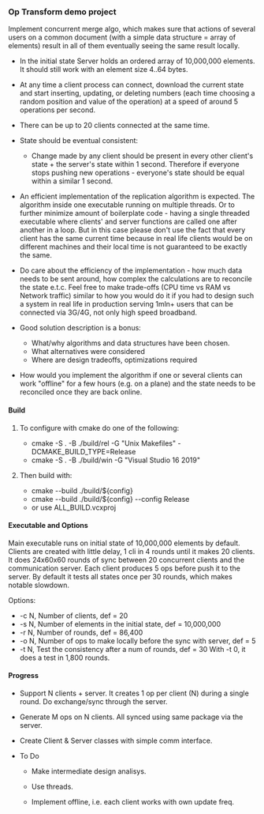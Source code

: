 ### Op Transform demo project

Implement concurrent merge algo, which makes sure that actions of several users on a common document 
(with a simple data structure = array of elements) result in all of them eventually seeing the same result locally.

- In the initial state Server holds an ordered array of 10,000,000 elements. It should still work with an element size 4..64 bytes.
- At any time a client process can connect, download the current state and start inserting, updating, or deleting numbers 
  (each time choosing a random position and value of the operation) at a speed of around 5 operations per second.
- There can be up to 20 clients connected at the same time.
- State should be eventual consistent:
  - Change made by any client should be present in every other client's state + the server's state within 1 second. 
    Therefore if everyone stops pushing new operations - everyone's state should be equal within a similar 1 second.

- An efficient implementation of the replication algorithm is expected. 
  The algorithm inside one executable running on multiple threads.
  Or to further minimize amount of boilerplate code - having a single threaded executable where clients' and server 
  functions are called one after another in a loop. But in this case please don't use the fact that every client has 
  the same current time because in real life clients would be on different machines and their local time is not guaranteed 
  to be exactly the same.
- Do care about the efficiency of the implementation - how much data needs to be sent around, how complex the calculations 
  are to reconcile the state e.t.c. Feel free to make trade-offs (CPU time vs RAM vs Network traffic) similar to 
  how you would do it if you had to design such a system in real life in production serving 1mln+ users that can be 
  connected via 3G/4G, not only high speed broadband.
- Good solution description is a bonus:
  - What/why algorithms and data structures have been chosen.
  - What alternatives were considered
  - Where are design tradeoffs, optimizations required
- How would you implement the algorithm if one or several clients can work "offline" for a few hours (e.g. on a plane) 
  and the state needs to be reconciled once they are back online.

#### Build

1. To configure with cmake do one of the following:
   * cmake -S . -B ./build/rel -G "Unix Makefiles" -DCMAKE_BUILD_TYPE=Release
   * cmake -S . -B ./build/win -G "Visual Studio 16 2019"

2. Then build with:
   * cmake --build ./build/${config}
   * cmake --build ./build/${config} --config Release
   * or use ALL_BUILD.vcxproj

#### Executable and Options

Main executable runs on initial state of 10,000,000 elements by default.
Clients are created with little delay, 1 cli in 4 rounds until it makes 20 clients.
It does 24x60x60 rounds of sync between 20 concurrent clients and the communication server.
Each client produces 5 ops before push it to the server.
By default it tests all states once per 30 rounds, which makes notable slowdown.

Options:
  * -c N, Number of clients, def = 20
  * -s N, Number of elements in the initial state, def = 10,000,000
  * -r N, Number of rounds, def = 86,400
  * -o N, Number of ops to make locally before the sync with server, def = 5
  * -t N, Test the consistency after a num of rounds, def = 30
          With -t 0, it does a test in 1,800 rounds.

#### Progress

* Support N clients + server. It creates 1 op per client (N) during a single round. 
  Do exchange/sync through the server.

* Generate M ops on N clients. All synced using same package via the server.

* Create Client & Server classes with simple comm interface.

* To Do

  - Make intermediate design analisys.

  - Use threads.

  - Implement offline, i.e. each client works with own update freq.
